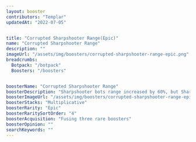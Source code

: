 ```yaml
---
layout: booster
contributors: "Templar"
updatedAt: "2022-07-05"


title: "Corrupted Sharpshooter Range(Epic)"
name: "Corrupted Sharpshooter Range"
description: ""
imageUrl: "/assets/img/boosters/corrupted-sharpshooter-range-epic.png"
breadcrumbs:
  Botpack: "/botpack"
  Boosters: "/boosters"


boosterName: "Corrupted Sharpshooter Range"
boosterDescription: "Sharpshooter bots range increased by 60%, but Sharpshooter bots move speed reduced by 20%"
boosterImageUrl: "/assets/img/boosters/corrupted-sharpshooter-range-epic.png"
boosterStacks: "Multiplicative"
boosterRarity: "Epic"
boosterRaritySortOrder: "4"
boosterAcquisition: "Fusing three rare boosters"
boosterOpinion: ""
searchKeywords: ""
---
```



